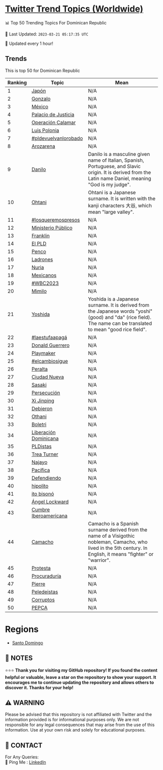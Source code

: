 [Twitter Trend Topics (Worldwide)](https://github.com/ErcinDedeoglu/Twitter-Trend-Topics)
==========


📊 Top 50 Trending Topics For Dominican Republic

📆 Last Updated: `2023-03-21 05:17:35 UTC`

🔧 Updated every 1 hour!


## Trends

This is top 50 for Dominican Republic

| Ranking | Topic | Mean |
| ------- | ------------ | ------------ |
| 1 | [Japón](http://twitter.com/search?q=Jap%c3%b3n) | N/A |
| 2 | [Gonzalo](http://twitter.com/search?q=Gonzalo) | N/A |
| 3 | [México](http://twitter.com/search?q=M%c3%a9xico) | N/A |
| 4 | [Palacio de Justicia](http://twitter.com/search?q=Palacio+de+Justicia) | N/A |
| 5 | [Operación Calamar](http://twitter.com/search?q=Operaci%c3%b3n+Calamar) | N/A |
| 6 | [Luis Polonia](http://twitter.com/search?q=Luis+Polonia) | N/A |
| 7 | [#pldevuelvanlorobado](http://twitter.com/search?q=%23pldevuelvanlorobado) | N/A |
| 8 | [Arozarena](http://twitter.com/search?q=Arozarena) | N/A |
| 9 | [Danilo](http://twitter.com/search?q=Danilo) | Danilo is a masculine given name of Italian, Spanish, Portuguese, and Slavic origin. It is derived from the Latin name Daniel, meaning "God is my judge". |
| 10 | [Ohtani](http://twitter.com/search?q=Ohtani) | Ohtani is a Japanese surname. It is written with the kanji characters 大谷, which mean "large valley". |
| 11 | [#losqueremospresos](http://twitter.com/search?q=%23losqueremospresos) | N/A |
| 12 | [Ministerio Público](http://twitter.com/search?q=Ministerio+P%c3%bablico) | N/A |
| 13 | [Franklin](http://twitter.com/search?q=Franklin) | N/A |
| 14 | [El PLD](http://twitter.com/search?q=El+PLD) | N/A |
| 15 | [Penco](http://twitter.com/search?q=Penco) | N/A |
| 16 | [Ladrones](http://twitter.com/search?q=Ladrones) | N/A |
| 17 | [Nuria](http://twitter.com/search?q=Nuria) | N/A |
| 18 | [Mexicanos](http://twitter.com/search?q=Mexicanos) | N/A |
| 19 | [#WBC2023](http://twitter.com/search?q=%23WBC2023) | N/A |
| 20 | [Mimilo](http://twitter.com/search?q=Mimilo) | N/A |
| 21 | [Yoshida](http://twitter.com/search?q=Yoshida) | Yoshida is a Japanese surname. It is derived from the Japanese words "yoshi" (good) and "da" (rice field). The name can be translated to mean "good rice field". |
| 22 | [#laestufaapagá](http://twitter.com/search?q=%23laestufaapag%c3%a1) | N/A |
| 23 | [Donald Guerrero](http://twitter.com/search?q=Donald+Guerrero) | N/A |
| 24 | [Playmaker](http://twitter.com/search?q=Playmaker) | N/A |
| 25 | [#elcambiosigue](http://twitter.com/search?q=%23elcambiosigue) | N/A |
| 26 | [Peralta](http://twitter.com/search?q=Peralta) | N/A |
| 27 | [Ciudad Nueva](http://twitter.com/search?q=Ciudad+Nueva) | N/A |
| 28 | [Sasaki](http://twitter.com/search?q=Sasaki) | N/A |
| 29 | [Persecución](http://twitter.com/search?q=Persecuci%c3%b3n) | N/A |
| 30 | [Xi Jinping](http://twitter.com/search?q=Xi+Jinping) | N/A |
| 31 | [Debieron](http://twitter.com/search?q=Debieron) | N/A |
| 32 | [Othani](http://twitter.com/search?q=Othani) | N/A |
| 33 | [Boletri](http://twitter.com/search?q=Boletri) | N/A |
| 34 | [Liberación Dominicana](http://twitter.com/search?q=Liberaci%c3%b3n+Dominicana) | N/A |
| 35 | [PLDistas](http://twitter.com/search?q=PLDistas) | N/A |
| 36 | [Trea Turner](http://twitter.com/search?q=Trea+Turner) | N/A |
| 37 | [Najayo](http://twitter.com/search?q=Najayo) | N/A |
| 38 | [Pacífica](http://twitter.com/search?q=Pac%c3%adfica) | N/A |
| 39 | [Defendiendo](http://twitter.com/search?q=Defendiendo) | N/A |
| 40 | [hipolito](http://twitter.com/search?q=hipolito) | N/A |
| 41 | [ito bisonó](http://twitter.com/search?q=ito+bison%c3%b3) | N/A |
| 42 | [Ángel Lockward](http://twitter.com/search?q=%c3%81ngel+Lockward) | N/A |
| 43 | [Cumbre Iberoamericana](http://twitter.com/search?q=Cumbre+Iberoamericana) | N/A |
| 44 | [Camacho](http://twitter.com/search?q=Camacho) | Camacho is a Spanish surname derived from the name of a Visigothic nobleman, Camacho, who lived in the 5th century. In English, it means "fighter" or "warrior". |
| 45 | [Protesta](http://twitter.com/search?q=Protesta) | N/A |
| 46 | [Procuraduría](http://twitter.com/search?q=Procuradur%c3%ada) | N/A |
| 47 | [Pierre](http://twitter.com/search?q=Pierre) | N/A |
| 48 | [Peledeistas](http://twitter.com/search?q=Peledeistas) | N/A |
| 49 | [Corruptos](http://twitter.com/search?q=Corruptos) | N/A |
| 50 | [PEPCA](http://twitter.com/search?q=PEPCA) | N/A |



# Regions

* [Santo Domingo](</Dominican Republic/Santo Domingo.md>)



## 📝 NOTES

⭐⭐⭐ **Thank you for visiting my GitHub repository! If you found the content helpful or valuable, leave a star on the repository to show your support. It encourages me to continue updating the repository and allows others to discover it. Thanks for your help!**


## ⚠️ WARNING

Please be advised that this repository is not affiliated with Twitter and the information provided is for informational purposes only. We are not responsible for any legal consequences that may arise from the use of this information. Use at your own risk and solely for educational purposes.


## 📨 CONTACT

 For Any Queries:  
            🏓 Ping Me : [LinkedIn](https://www.linkedin.com/in/ercindedeoglu/)
